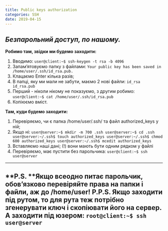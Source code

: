 ```yaml
---
title: Public keys authorization
categories: SSH
date: 2019-04-15
---
```


_Безпарольний доступ, по нашому._
-----
**Робимо там, звідки ми будемо заходити:**
1. Вводимо:
`user@client:~$ ssh-keygen -t rsa -b 4096`
2. Запам’ятовуємо папку з файлами:
`Your public key has been saved in /home/user/.ssh/id_rsa.pub.`
3. Клацаємо Enter кілька разів;
4. В папці, яку ми мали не забути, маємо 2 нові файли:
`id_rsa id_rsa.pub`
5. Перший - ніколи нікому не показуємо, з другим робимо:
`user@client:~$ cat /home/user/.ssh/id_rsa.pub`
6. Копіюємо вміст.

**Там, куди будемо заходити:**
1. Перевіряємо, чи є папка /home/user/.ssh/ та файл authorized_keys у ній;
2. Якщо ні:
`user@server:~$ mkdir -m 700 .ssh
user@server:~$ cd .ssh
user@server:~/.ssh$ touch authorized_keys
user@server:~/.ssh$ chmod 600 authorized_keys
user@server:~/.ssh$ mcedit authorized_keys`
3. Вставляємо наші дані;
(!) вони мають бути одним рядком у файлі
4. Перевіряємо, має пустити без парольчика:
`user@client:~$ ssh user@server`
-----

**P.S. **Якщо всеодно питає парольчик, обов’язково перевіряйте права на папки і файли, аж до /home/user!
**P.P.S.** Якщо заходити під рутом, то для рута теж потрібно згенерувати ключ і скопіювати його на сервер. А заходити під юзером:
`root@client:~$ ssh user@server`
-----